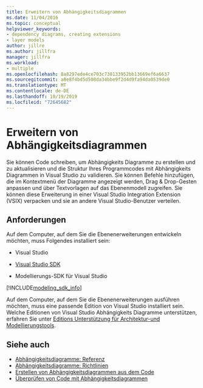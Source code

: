 ```yaml
---
title: Erweitern von Abhängigkeitsdiagrammen
ms.date: 11/04/2016
ms.topic: conceptual
helpviewer_keywords:
- dependency diagrams, creating extensions
- layer models
author: jillre
ms.author: jillfra
manager: jillfra
ms.workload:
- multiple
ms.openlocfilehash: 8a8297ede4ce703c738133952bb13669ef6a6637
ms.sourcegitcommit: a8e8f4bd5d508da34bbe9f2d4d9fa94da0539de0
ms.translationtype: MT
ms.contentlocale: de-DE
ms.lasthandoff: 10/19/2019
ms.locfileid: "72645682"
---
```

# <a name="extend-dependency-diagrams"></a>Erweitern von Abhängigkeitsdiagrammen

Sie können Code schreiben, um Abhängigkeits Diagramme zu erstellen und zu aktualisieren und die Struktur Ihres Programmcodes mit Abhängigkeits Diagrammen in Visual Studio zu validieren. Sie können Befehle hinzufügen, die im Kontextmenü der Diagramme angezeigt werden, Drag & Drop-Gesten anpassen und über Textvorlagen auf das Ebenenmodell zugreifen. Sie können diese Erweiterung in einer Visual Studio Integration Extension (VSIX) verpacken und sie an andere Visual Studio-Benutzer verteilen.

## <a name="requirements"></a>Anforderungen

Auf dem Computer, auf dem Sie die Ebenenerweiterungen entwickeln möchten, muss Folgendes installiert sein:

- Visual Studio

- [Visual Studio SDK](../extensibility/visual-studio-sdk.md)

- Modellierungs-SDK für Visual Studio

[!INCLUDE[modeling_sdk_info](includes/modeling_sdk_info.md)]

Auf dem Computer, auf dem Sie die Ebenenerweiterungen ausführen möchten, muss eine passende Edition von Visual Studio installiert sein. Welche Editionen von Visual Studio Abhängigkeits Diagramme unterstützen, erfahren Sie unter [Editions Unterstützung für Architektur-und Modellierungstools](../modeling/what-s-new-for-design-in-visual-studio.md#VersionSupport).

## <a name="see-also"></a>Siehe auch

- [Abhängigkeitsdiagramme: Referenz](../modeling/layer-diagrams-reference.md)
- [Abhängigkeitsdiagramme: Richtlinien](../modeling/layer-diagrams-guidelines.md)
- [Erstellen von Abhängigkeitsdiagrammen aus dem Code](../modeling/create-layer-diagrams-from-your-code.md)
- [Überprüfen von Code mit Abhängigkeitsdiagrammen](../modeling/validate-code-with-layer-diagrams.md)
